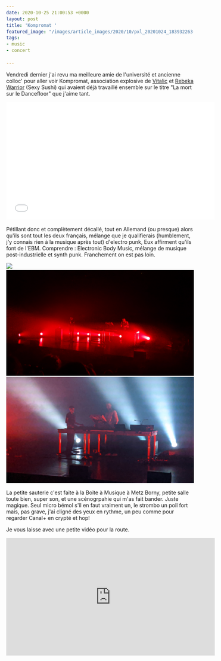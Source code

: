 ```yaml
---
date: 2020-10-25 21:00:53 +0000
layout: post
title: 'Kompromat '
featured_image: "/images/article_images/2020/10/pxl_20201024_183932263-night.jpg"
tags:
- music
- concert

---
```

Vendredi dernier j'ai revu ma meilleure amie de l'université et ancienne colloc' pour aller voir Kompromat, association explosive de [Vitalic](https://fr.wikipedia.org/wiki/Vitalic) et [Rebeka Warrior](https://fr.wikipedia.org/wiki/Julia_Lano%C3%AB) (Sexy Sushi) qui avaient déjà travaillé ensemble sur le titre "La mort sur le Dancefloor" que j'aime tant. 

<iframe width="560" height="315" src="[https://www.youtube.com/embed/pimc2Wy1Sg0](https://www.youtube.com/embed/pimc2Wy1Sg0 "https://www.youtube.com/embed/pimc2Wy1Sg0")" frameborder="0" allow="accelerometer; autoplay; clipboard-write; encrypted-media; gyroscope; picture-in-picture" allowfullscreen></iframe>

Pétillant donc et complètement décallé, tout en Allemand (ou presque) alors qu'ils sont tout les deux français, mélange que je qualifierais (humblement, j'y connais rien à la musique après tout) d'electro punk, Eux affirment qu'ils font de l'EBM. Comprendre : Electronic Body Music, mélange de musique post-industrielle et synth punk. Franchement on est pas loin.

<div class="gallery" data-columns="3">
<img src="/images/article_images/2020/10/pxl_2_201024_183932263-night.jpg">
<img src="/images/article_images/2020/10/pxl_20201024_184232199-night.jpg">
<img src="/images/article_images/2020/10/pxl_20201024_185403939-night.jpg"_>
</div>

La petite sauterie c'est faite à la Boite à Musique à Metz Borny, petite salle toute bien, super son, et une scénogrpahie qui m'as fait bander. Juste magique. Seul micro bémol s'il en faut vraiment un, le strombo un poil fort mais, pas grave, j'ai cligné des yeux en rythme, un peu comme pour regarder Canal+ en crypté et hop! 

Je vous laisse avec une petite vidéo pour la route.

<iframe width="560" height="315" src="https://www.youtube.com/embed/X3ZiRJswuv4" frameborder="0" allow="accelerometer; autoplay; clipboard-write; encrypted-media; gyroscope; picture-in-picture" allowfullscreen></iframe>